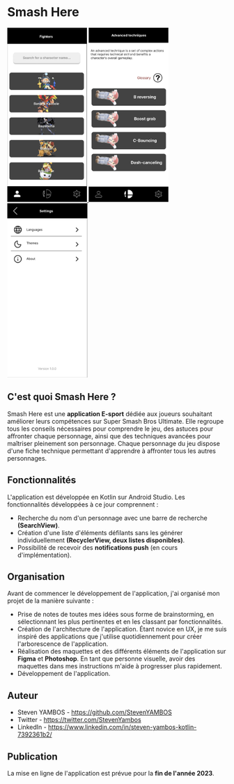 # Smash Here

<a href="https://github.com/StevenYAMBOS/smash-here-app-android/blob/main/img/Home.png">
    <img src="https://github.com/StevenYAMBOS/smash-here-app-android/blob/main/img/Home.png" alt="Page d'accueil" height="400px">
  </a>
  
  <a href="https://github.com/StevenYAMBOS/smash-here-app-android/blob/main/img/ATs.png">
    <img src="https://github.com/StevenYAMBOS/smash-here-app-android/blob/main/img/ATs.png" alt="Techniques avancées" height="400px">
  </a>
  
  <a href="https://github.com/StevenYAMBOS/smash-here-app-android/blob/main/img/Settings.png">
    <img src="https://github.com/StevenYAMBOS/smash-here-app-android/blob/main/img/Settings.png" alt="Paramètres" height="400px">
  </a>

## C'est quoi Smash Here ?
Smash Here est une **application E-sport** dédiée aux joueurs souhaitant améliorer leurs compétences sur Super Smash Bros Ultimate. Elle regroupe tous les conseils nécessaires pour comprendre le jeu, des astuces pour affronter chaque personnage, ainsi que des techniques avancées pour maîtriser pleinement son personnage. Chaque personnage du jeu dispose d'une fiche technique permettant d'apprendre à affronter tous les autres personnages.

## Fonctionnalités
L'application est développée en Kotlin sur Android Studio. Les fonctionnalités développées à ce jour comprennent :
- Recherche du nom d'un personnage avec une barre de recherche **(SearchView)**.
- Création d'une liste d'éléments défilants sans les générer individuellement **(RecyclerView, deux listes disponibles)**.
- Possibilité de recevoir des **notifications push** (en cours d'implémentation).

## Organisation
Avant de commencer le développement de l'application, j'ai organisé mon projet de la manière suivante :
- Prise de notes de toutes mes idées sous forme de brainstorming, en sélectionnant les plus pertinentes et en les classant par fonctionnalités.
- Création de l'architecture de l'application. Étant novice en UX, je me suis inspiré des applications que j'utilise quotidiennement pour créer l'arborescence de l'application.
- Réalisation des maquettes et des différents éléments de l'application sur **Figma** et **Photoshop**. En tant que personne visuelle, avoir des maquettes dans mes instructions m'aide à progresser plus rapidement.
- Développement de l'application.

## Auteur
- Steven YAMBOS - https://github.com/StevenYAMBOS
- Twitter - https://twitter.com/StevenYambos
- LinkedIn - https://www.linkedin.com/in/steven-yambos-kotlin-7392361b2/

## Publication
La mise en ligne de l'application est prévue pour la **fin de l'année 2023**.
